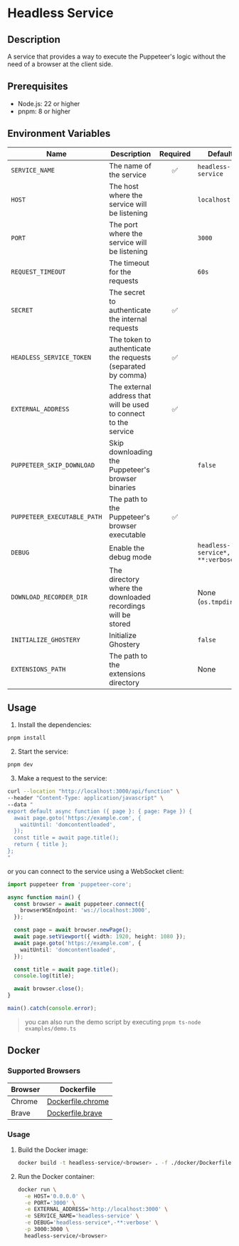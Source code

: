 # Headless Service

## Description

A service that provides a way to execute the Puppeteer's logic without the need of a browser at the client side.

## Prerequisites

- Node.js: 22 or higher
- pnpm: 8 or higher

## Environment Variables

| Name                        | Description                                                      |      Required      | Default                         |
| --------------------------- | ---------------------------------------------------------------- | :----------------: | ------------------------------- |
| `SERVICE_NAME`              | The name of the service                                          | :white_check_mark: | `headless-service`              |
| `HOST`                      | The host where the service will be listening                     |                    | `localhost`                     |
| `PORT`                      | The port where the service will be listening                     |                    | `3000`                          |
| `REQUEST_TIMEOUT`           | The timeout for the requests                                     |                    | `60s`                           |
| `SECRET`                    | The secret to authenticate the internal requests                 | :white_check_mark: |                                 |
| `HEADLESS_SERVICE_TOKEN`    | The token to authenticate the requests (separated by comma)      | :white_check_mark: |                                 |
| `EXTERNAL_ADDRESS`          | The external address that will be used to connect to the service | :white_check_mark: |                                 |
| `PUPPETEER_SKIP_DOWNLOAD`   | Skip downloading the Puppeteer's browser binaries                |                    | `false`                         |
| `PUPPETEER_EXECUTABLE_PATH` | The path to the Puppeteer's browser executable                   | :white_check_mark: |                                 |
| `DEBUG`                     | Enable the debug mode                                            |                    | `headless-service*,-**:verbose` |
| `DOWNLOAD_RECORDER_DIR`     | The directory where the downloaded recordings will be stored     |                    | None (`os.tmpdir()`)            |
| `INITIALIZE_GHOSTERY`       | Initialize Ghostery                                              |                    | `false`                         |
| `EXTENSIONS_PATH`           | The path to the extensions directory                             |                    | None                            |

## Usage

1. Install the dependencies:

```bash
pnpm install
```

2. Start the service:

```bash
pnpm dev
```

3. Make a request to the service:

```bash
curl --location "http://localhost:3000/api/function" \
--header "Content-Type: application/javascript" \
--data "
export default async function ({ page }: { page: Page }) {
  await page.goto('https://example.com', {
    waitUntil: 'domcontentloaded',
  });
  const title = await page.title();
  return { title };
};
"
```

or you can connect to the service using a WebSocket client:

```typescript
import puppeteer from 'puppeteer-core';

async function main() {
  const browser = await puppeteer.connect({
    browserWSEndpoint: 'ws://localhost:3000',
  });

  const page = await browser.newPage();
  await page.setViewport({ width: 1920, height: 1080 });
  await page.goto('https://example.com', {
    waitUntil: 'domcontentloaded',
  });

  const title = await page.title();
  console.log(title);

  await browser.close();
}

main().catch(console.error);
```

> you can also run the demo script by executing `pnpm ts-node examples/demo.ts`

## Docker

### Supported Browsers

| Browser | Dockerfile                                      |
| ------- | ----------------------------------------------- |
| Chrome  | [Dockerfile.chrome](./docker/Dockerfile.chrome) |
| Brave   | [Dockerfile.brave](./docker/Dockerfile.brave)   |

### Usage

1. Build the Docker image:

   ```bash
   docker build -t headless-service/<browser> . -f ./docker/Dockerfile.<browser>
   ```

2. Run the Docker container:

   ```bash
   docker run \
     -e HOST='0.0.0.0' \
     -e PORT='3000' \
     -e EXTERNAL_ADDRESS='http://localhost:3000' \
     -e SERVICE_NAME='headless-service' \
     -e DEBUG='headless-service*,-**:verbose' \
     -p 3000:3000 \
     headless-service/<browser>
   ```
